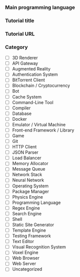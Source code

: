 <!--
Thanks for your contribution! If you're submitting a tutorial, please ensure it includes a guided path for learners, either through a step-by-step article or by breaking down code into digestible parts that are easy to follow. Please submit only programming tutorials that build something interesting from scratch; no frameworks, libraries, guides for frameworks/libraries or tutorials that glue just other libraries together. 
-->

### Main programming language
<!-- max. 1 -->

### Tutorial title
<!-- the original title from the article, repository, ... -->

### Tutorial URL

### Category
* [ ] 3D Renderer
* [ ] API Gateway
* [ ] Augmented Reality
* [ ] Authentication System
* [ ] BitTorrent Client
* [ ] Blockchain / Cryptocurrency
* [ ] Bot
* [ ] Cache System
* [ ] Command-Line Tool
* [ ] Compiler
* [ ] Database
* [ ] Docker
* [ ] Emulator / Virtual Machine
* [ ] Front-end Framework / Library
* [ ] Game
* [ ] Git
* [ ] HTTP Client
* [ ] JSON Parser
* [ ] Load Balancer
* [ ] Memory Allocator
* [ ] Message Queue
* [ ] Network Stack
* [ ] Neural Network
* [ ] Operating System
* [ ] Package Manager
* [ ] Physics Engine
* [ ] Programming Language
* [ ] Regex Engine
* [ ] Search Engine
* [ ] Shell
* [ ] Static Site Generator
* [ ] Template Engine
* [ ] Testing Framework
* [ ] Text Editor
* [ ] Visual Recognition System
* [ ] Voxel Engine
* [ ] Web Browser
* [ ] Web Server
* [ ] Uncategorized
